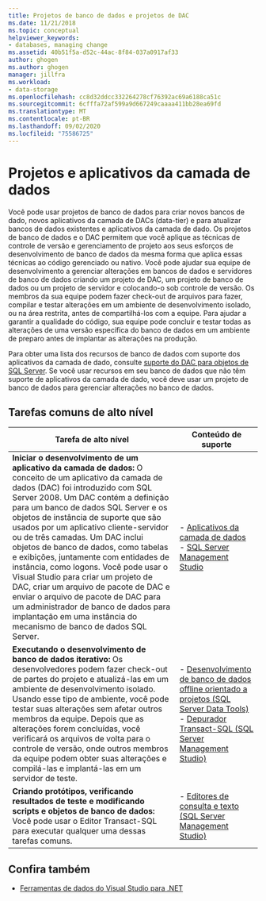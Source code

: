 ```yaml
---
title: Projetos de banco de dados e projetos de DAC
ms.date: 11/21/2018
ms.topic: conceptual
helpviewer_keywords:
- databases, managing change
ms.assetid: 40b51f5a-d52c-44ac-8f84-037a0917af33
author: ghogen
ms.author: ghogen
manager: jillfra
ms.workload:
- data-storage
ms.openlocfilehash: cc8d32ddcc332264278cf76392ac69a6188ca51c
ms.sourcegitcommit: 6cfffa72af599a9d667249caaaa411bb28ea69fd
ms.translationtype: MT
ms.contentlocale: pt-BR
ms.lasthandoff: 09/02/2020
ms.locfileid: "75586725"
---
```

# <a name="database-projects-and-data-tier-applications"></a>Projetos e aplicativos da camada de dados

Você pode usar projetos de banco de dados para criar novos bancos de dado, novos aplicativos da camada de DACs (data-tier) e para atualizar bancos de dados existentes e aplicativos da camada de dado. Os projetos de banco de dados e o DAC permitem que você aplique as técnicas de controle de versão e gerenciamento de projeto aos seus esforços de desenvolvimento de banco de dados da mesma forma que aplica essas técnicas ao código gerenciado ou nativo. Você pode ajudar sua equipe de desenvolvimento a gerenciar alterações em bancos de dados e servidores de banco de dados criando um projeto de DAC, um projeto de banco de dados ou um projeto de servidor e colocando-o sob controle de versão. Os membros da sua equipe podem fazer check-out de arquivos para fazer, compilar e testar alterações em um ambiente de desenvolvimento isolado, ou na área restrita, antes de compartilhá-los com a equipe. Para ajudar a garantir a qualidade do código, sua equipe pode concluir e testar todas as alterações de uma versão específica do banco de dados em um ambiente de preparo antes de implantar as alterações na produção.

Para obter uma lista dos recursos de banco de dados com suporte dos aplicativos da camada de dado, consulte [suporte do DAC para objetos de SQL Server](/sql/relational-databases/data-tier-applications/dac-support-for-sql-server-objects-and-versions). Se você usar recursos em seu banco de dados que não têm suporte de aplicativos da camada de dado, você deve usar um projeto de banco de dados para gerenciar alterações no banco de dados.

## <a name="common-high-level-tasks"></a>Tarefas comuns de alto nível

| Tarefa de alto nível | Conteúdo de suporte |
| - | - |
| **Iniciar o desenvolvimento de um aplicativo da camada de dados:** O conceito de um aplicativo da camada de dados (DAC) foi introduzido com SQL Server 2008. Um DAC contém a definição para um banco de dados SQL Server e os objetos de instância de suporte que são usados por um aplicativo cliente-servidor ou de três camadas. Um DAC inclui objetos de banco de dados, como tabelas e exibições, juntamente com entidades de instância, como logons. Você pode usar o Visual Studio para criar um projeto de DAC, criar um arquivo de pacote de DAC e enviar o arquivo de pacote de DAC para um administrador de banco de dados para implantação em uma instância do mecanismo de banco de dados SQL Server. | - [Aplicativos da camada de dados](/sql/relational-databases/data-tier-applications/data-tier-applications)<br />- [SQL Server Management Studio](/sql/ssms/sql-server-management-studio-ssms) |
| **Executando o desenvolvimento de banco de dados iterativo:** Os desenvolvedores podem fazer check-out de partes do projeto e atualizá-las em um ambiente de desenvolvimento isolado. Usando esse tipo de ambiente, você pode testar suas alterações sem afetar outros membros da equipe. Depois que as alterações forem concluídas, você verificará os arquivos de volta para o controle de versão, onde outros membros da equipe podem obter suas alterações e compilá-las e implantá-las em um servidor de teste. | - [Desenvolvimento de banco de dados offline orientado a projetos (SQL Server Data Tools)](/sql/ssdt/project-oriented-offline-database-development)<br />- [Depurador Transact-SQL (SQL Server Management Studio)](/sql/ssms/scripting/transact-sql-debugger) |
| **Criando protótipos, verificando resultados de teste e modificando scripts e objetos de banco de dados:** Você pode usar o Editor Transact-SQL para executar qualquer uma dessas tarefas comuns. | - [Editores de consulta e texto (SQL Server Management Studio)](/sql/ssms/scripting/query-and-text-editors-sql-server-management-studio) |

## <a name="see-also"></a>Confira também

- [Ferramentas de dados do Visual Studio para .NET](../data-tools/visual-studio-data-tools-for-dotnet.md)
